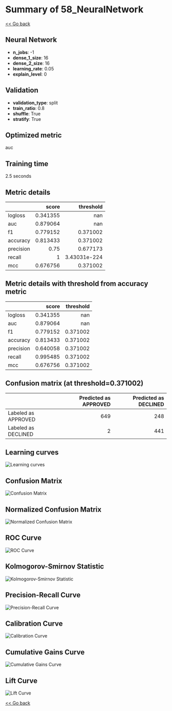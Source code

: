 # Summary of 58_NeuralNetwork

[<< Go back](../README.md)


## Neural Network
- **n_jobs**: -1
- **dense_1_size**: 16
- **dense_2_size**: 16
- **learning_rate**: 0.05
- **explain_level**: 0

## Validation
 - **validation_type**: split
 - **train_ratio**: 0.8
 - **shuffle**: True
 - **stratify**: True

## Optimized metric
auc

## Training time

2.5 seconds

## Metric details
|           |    score |      threshold |
|:----------|---------:|---------------:|
| logloss   | 0.341355 | nan            |
| auc       | 0.879064 | nan            |
| f1        | 0.779152 |   0.371002     |
| accuracy  | 0.813433 |   0.371002     |
| precision | 0.75     |   0.677173     |
| recall    | 1        |   3.43031e-224 |
| mcc       | 0.676756 |   0.371002     |


## Metric details with threshold from accuracy metric
|           |    score |   threshold |
|:----------|---------:|------------:|
| logloss   | 0.341355 |  nan        |
| auc       | 0.879064 |  nan        |
| f1        | 0.779152 |    0.371002 |
| accuracy  | 0.813433 |    0.371002 |
| precision | 0.640058 |    0.371002 |
| recall    | 0.995485 |    0.371002 |
| mcc       | 0.676756 |    0.371002 |


## Confusion matrix (at threshold=0.371002)
|                     |   Predicted as APPROVED |   Predicted as DECLINED |
|:--------------------|------------------------:|------------------------:|
| Labeled as APPROVED |                     649 |                     248 |
| Labeled as DECLINED |                       2 |                     441 |

## Learning curves
![Learning curves](learning_curves.png)
## Confusion Matrix

![Confusion Matrix](confusion_matrix.png)


## Normalized Confusion Matrix

![Normalized Confusion Matrix](confusion_matrix_normalized.png)


## ROC Curve

![ROC Curve](roc_curve.png)


## Kolmogorov-Smirnov Statistic

![Kolmogorov-Smirnov Statistic](ks_statistic.png)


## Precision-Recall Curve

![Precision-Recall Curve](precision_recall_curve.png)


## Calibration Curve

![Calibration Curve](calibration_curve_curve.png)


## Cumulative Gains Curve

![Cumulative Gains Curve](cumulative_gains_curve.png)


## Lift Curve

![Lift Curve](lift_curve.png)



[<< Go back](../README.md)
